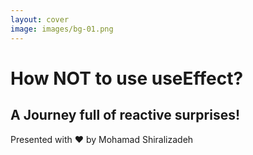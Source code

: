 ```yaml
---
layout: cover
image: images/bg-01.png
---
```


<h1 class="text-blue-500">
How NOT to use useEffect?
</h1>

<h2>
A Journey full of reactive surprises!
</h2>

<p class="text-gray-400 color-primary">
Presented with ❤️ by Mohamad Shiralizadeh
</p>

<!--
Just like how Solid.js is designed to adapt and respond to changes in data and state, chameleons are known for their ability to change color and blend in with their surroundings.
-->

